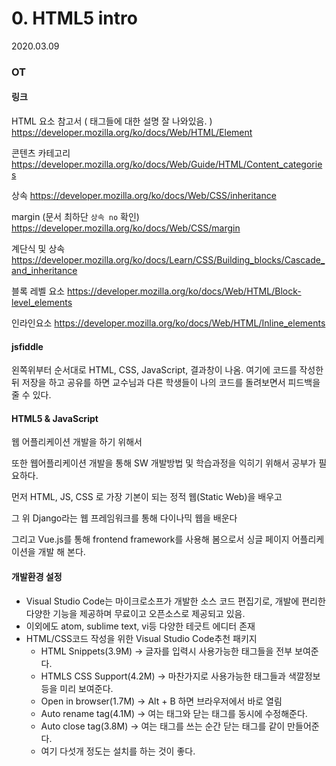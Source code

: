 # 0. HTML5 intro

2020.03.09

### OT

#### 링크

HTML 요소 참고서 ( 태그들에 대한 설명 잘 나와있음. )  https://developer.mozilla.org/ko/docs/Web/HTML/Element

콘텐츠 카테고리 https://developer.mozilla.org/ko/docs/Web/Guide/HTML/Content_categories 

상속 https://developer.mozilla.org/ko/docs/Web/CSS/inheritance

margin (문서 최하단 `상속 no` 확인) https://developer.mozilla.org/ko/docs/Web/CSS/margin

계단식 및 상속 https://developer.mozilla.org/ko/docs/Learn/CSS/Building_blocks/Cascade_and_inheritance

블록 레벨 요소 https://developer.mozilla.org/ko/docs/Web/HTML/Block-level_elements

인라인요소 https://developer.mozilla.org/ko/docs/Web/HTML/Inline_elements



#### jsfiddle

왼쪽위부터 순서대로 HTML, CSS, JavaScript, 결과창이 나옴. 여기에 코드를 작성한 뒤 저장을 하고 공유를 하면 교수님과 다른 학생들이 나의 코드를 돌려보면서 피드백을 줄 수 있다.



#### HTML5 & JavaScript

웹 어플리케이션 개발을 하기 위해서

또한 웹어플리케이션 개발을 통해 SW 개발방법 및 학습과정을 익히기 위해서 공부가 필요하다.



먼저 HTML, JS, CSS 로 가장 기본이 되는 정적 웹(Static Web)을 배우고

그 위 Django라는 웹 프레임워크를 통해 다이나믹 웹을 배운다

그리고 Vue.js를 통해 frontend framework를 사용해 봄으로서 싱글 페이지 어플리케이션을 개발 해 본다.



#### 개발환경 설정

* Visual Studio Code는 마이크로소프가 개발한 소스 코드 편집기로, 개발에 편리한 다양한 기능을 제공하며 무료이고 오픈소스로 제공되고 있음.
* 이외에도 atom, sublime text, vi등 다양한 테긋트 에디터 존재
* HTML/CSS코드 작성을 위한 Visual Studio Code추천 패키지
  * HTML Snippets(3.9M) -> 글자를 입력시 사용가능한 태그들을 전부 보여준다.
  * HTMLS CSS Support(4.2M) -> 마찬가지로 사용가능한 태그들과 색깔정보등을 미리 보여준다.
  * Open in browser(1.7M) -> Alt + B 하면 브라우저에서 바로 열림
  * Auto rename tag(4.1M) -> 여는 태그와 닫는 태그를 동시에 수정해준다.
  * Auto close tag(3.8M) -> 여는 태그를 쓰는 순간 닫는 태그를 같이 만들어준다. 
  * 여기 다섯개 정도는 설치를 하는 것이 좋다. 







